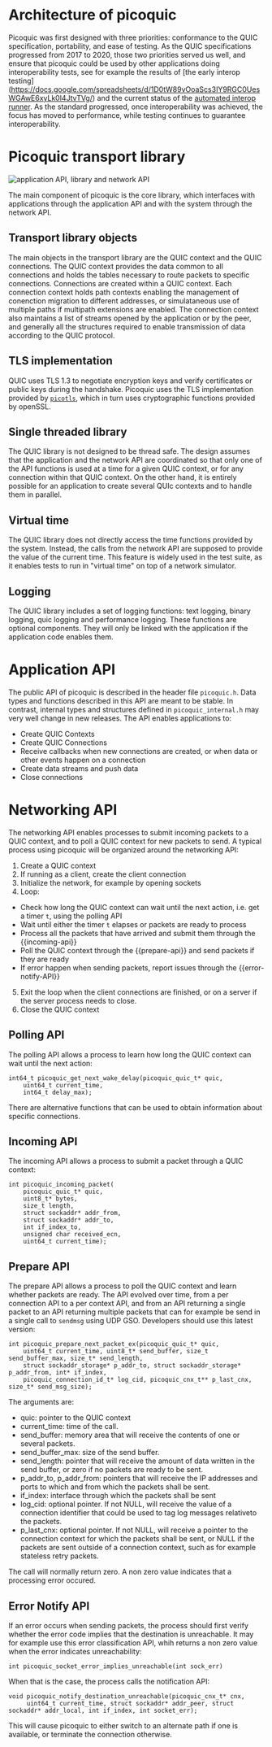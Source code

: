 # Architecture of picoquic

Picoquic was first designed with three priorities: conformance to the QUIC specification,
portability, and ease
of testing. As the QUIC specifications progressed from 2017 to 2020, those two priorities served
us well, and ensure that picoquic could be used by other applications doing interoperability
tests, see for example the results of [the early interop testing]
(https://docs.google.com/spreadsheets/d/1D0tW89vOoaScs3IY9RGC0UesWGAwE6xyLk0l4JtvTVg/) and
the current status of the [automated interop runner](https://interop.seemann.io/).
As the standard progressed, once interoperability was achieved, the focus has moved to
performance, while testing continues to guarantee interoperability.

# Picoquic transport library

![application API, library and network API](/architecture.png)

The main component of picoquic is the core library, which interfaces with applications through
the application API and with the system through the network API.

## Transport library objects

The main objects in the transport library are the QUIC context and the QUIC connections. 
The QUIC context provides the data common to all connections and holds the tables
necessary to route packets to specific connections. Connections are created within
a QUIC context. Each connection context holds path contexts enabling the management
of conenction migration to different addresses, or simulataneous use of multiple
paths if multipath extensions are enabled. The connection context also maintains a list
of streams opened by the application or by the peer, and generally all the structures
required to enable transmission of data according to the QUIC protocol.

## TLS implementation

QUIC uses TLS 1.3 to negotiate encryption keys and verify certificates or public keys
during the handshake. Picoquic uses the TLS implementation provided by
[`picotls`](https://github.com/h2o/picotls), which
in turn uses cryptographic functions provided by openSSL.

## Single threaded library

The QUIC library is not designed to be thread safe. The design assumes that the application
and the network API are coordinated so that only one of the API functions is used at a
time for a given QUIC context, or for any connection within that QUIC context. On the
other hand, it is entirely possible for an application to create several QUIc contexts
and to handle them in parallel.

## Virtual time

The QUIC library does not directly access the time functions provided by the system.
Instead, the calls from the network API are supposed to provide the value of the
current time. This feature is widely used in the test suite, as it enables tests
to run in "virtual time" on top of a network simulator.

## Logging

The QUIC library includes a set of logging functions: text logging, binary logging,
quic logging and performance logging. These functions are optional components. They
will only be linked with the application if the application code enables them.

# Application API

The public API of picoquic is described in the header file `picoquic.h`. Data types and
functions described in this API are meant to be stable. In contrast, internal types and
structures defined in `picoquic_internal.h` may very well change in new releases.
The API enables applications to:

* Create QUIC Contexts
* Create QUIC Connections
* Receive callbacks when new connections are created, or when data or other events
  happen on a connection
* Create data streams and push data
* Close connections

# Networking API

The networking API enables processes to submit incoming packets to a QUIC context,
and to poll a QUIC context for new packets to send. A typical process using
picoquic will be organized around the networking API:

1. Create a QUIC context
2. If running as a client, create the client connection
3. Initialize the network, for example by opening sockets
4. Loop:
  - Check how long the QUIC context can wait until the next action, i.e. get a timer `t`,
    using the polling API
  - Wait until either the timer `t` elapses or packets are ready to process
  - Process all the packets that have arrived and submit them through the
    {{incoming-api}}
  - Poll the QUIC context through the {{prepare-api}} and send packets if they are ready
  - If error happen when sending packets, report issues through the {{error-notify-API}}
5. Exit the loop when the client connections are finished, or on a server if the
   server process needs to close.
6. Close the QUIC context

## Polling API

The polling API allows a process to learn how long the QUIC context can wait until the next
action:
```
int64_t picoquic_get_next_wake_delay(picoquic_quic_t* quic,
    uint64_t current_time,
    int64_t delay_max);

```
There are alternative functions that can be used to obtain information about
specific connections.

## Incoming API

The incoming API allows a process to submit a packet through a QUIC context:
```
int picoquic_incoming_packet(
    picoquic_quic_t* quic,
    uint8_t* bytes,
    size_t length,
    struct sockaddr* addr_from,
    struct sockaddr* addr_to,
    int if_index_to,
    unsigned char received_ecn,
    uint64_t current_time);
```

## Prepare API

The prepare API allows a process to poll the QUIC context and learn whether packets
are ready. The API evolved over time, from a per connection API to a per context API,
and from an API returning a single packet to an API returning multiple packets that
can for example be send in a single call to `sendmsg` using UDP GSO. Developers
should use this latest version:
```
int picoquic_prepare_next_packet_ex(picoquic_quic_t* quic, 
    uint64_t current_time, uint8_t* send_buffer, size_t send_buffer_max, size_t* send_length, 
    struct sockaddr_storage* p_addr_to, struct sockaddr_storage* p_addr_from, int* if_index,
    picoquic_connection_id_t* log_cid, picoquic_cnx_t** p_last_cnx, size_t* send_msg_size);
```
The arguments are:

* quic: pointer to the QUIC context
* current_time: time of the call.
* send_buffer: memory area that will receive the contents of one or several packets.
* send_buffer_max: size of the send buffer.
* send_length: pointer that will receive the amount of data written in the send buffer,
  or zero if no packets are ready to be sent.
* p_addr_to, p_addr_from: pointers that will receive the IP addresses and ports to
  which and from which the packets shall be sent.
* if_index: interface through which the packets shall be sent
* log_cid: optional pointer. If not NULL, will receive the value of a connection identifier that
  could be used to tag log messages relativeto the packets.
* p_last_cnx: optional pointer. If not NULL, will receive a pointer to the connection context
  for which the packets shall be sent, or NULL if the packets are sent outside of a
  connection context, such as for example stateless retry packets.

The call will normally return zero. A non zero value indicates that a processing error
occured.

## Error Notify API

If an error occurs when sending packets, the process should first verify whether the
error code implies that the destination is unreachable. It may for example use
this error classification API, whih returns a non zero value when the error
indicates unreachability:
```
int picoquic_socket_error_implies_unreachable(int sock_err)
```
When that is the case, the process calls the notification API:
```
void picoquic_notify_destination_unreachable(picoquic_cnx_t* cnx,
     uint64_t current_time, struct sockaddr* addr_peer, struct sockaddr* addr_local, int if_index, int socket_err);
```
This will cause picoquic to either switch to an alternate path if one is available, or terminate
the connection otherwise.